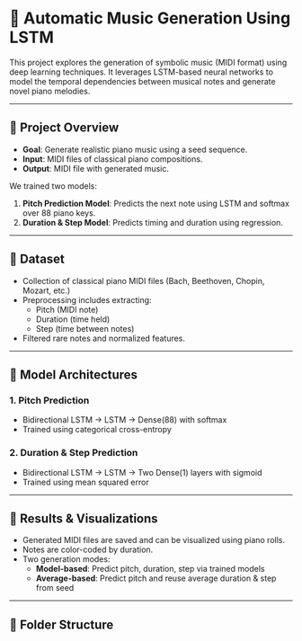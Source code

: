 # 🎼 Automatic Music Generation Using LSTM

This project explores the generation of symbolic music (MIDI format) using deep learning techniques. It leverages LSTM-based neural networks to model the temporal dependencies between musical notes and generate novel piano melodies.

---

## 🚀 Project Overview

- **Goal**: Generate realistic piano music using a seed sequence.
- **Input**: MIDI files of classical piano compositions.
- **Output**: MIDI file with generated music.

We trained two models:
1. **Pitch Prediction Model**: Predicts the next note using LSTM and softmax over 88 piano keys.
2. **Duration & Step Model**: Predicts timing and duration using regression.

---

## 🎵 Dataset

- Collection of classical piano MIDI files (Bach, Beethoven, Chopin, Mozart, etc.)
- Preprocessing includes extracting:
  - Pitch (MIDI note)
  - Duration (time held)
  - Step (time between notes)
- Filtered rare notes and normalized features.

---

## 🧠 Model Architectures

### 1. Pitch Prediction
- Bidirectional LSTM → LSTM → Dense(88) with softmax
- Trained using categorical cross-entropy

### 2. Duration & Step Prediction
- Bidirectional LSTM → LSTM → Two Dense(1) layers with sigmoid
- Trained using mean squared error

---

## 🧪 Results & Visualizations

- Generated MIDI files are saved and can be visualized using piano rolls.
- Notes are color-coded by duration.
- Two generation modes:
  - **Model-based**: Predict pitch, duration, step via trained models
  - **Average-based**: Predict pitch and reuse average duration & step from seed

---

## 📂 Folder Structure

